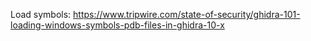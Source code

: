 
Load symbols: 
https://www.tripwire.com/state-of-security/ghidra-101-loading-windows-symbols-pdb-files-in-ghidra-10-x
